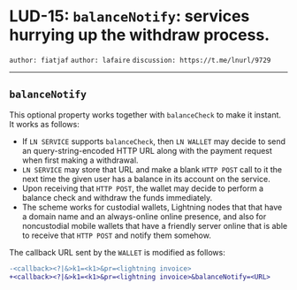 LUD-15: `balanceNotify`: services hurrying up the withdraw process.
===================================================================

`author: fiatjaf` `author: lafaire` `discussion: https://t.me/lnurl/9729`

---

## `balanceNotify`

This optional property works together with `balanceCheck` to make it instant. It works as follows:

  * If `LN SERVICE` supports `balanceCheck`, then `LN WALLET` may decide to send an query-string-encoded HTTP URL along with the payment request when first making a withdrawal.
  * `LN SERVICE` may store that URL and make a blank `HTTP POST` call to it the next time the given user has a balance in its account on the service.
  * Upon receiving that `HTTP POST`, the wallet may decide to perform a balance check and withdraw the funds immediately.
  * The scheme works for custodial wallets, Lightning nodes that that have a domain name and an always-online online presence, and also for noncustodial mobile wallets that have a friendly server online that is able to receive that `HTTP POST` and notify them somehow.

The callback URL sent by the `WALLET` is modified as follows:

```diff
-<callback><?|&>k1=<k1>&pr=<lightning invoice>
+<callback><?|&>k1=<k1>&pr=<lightning invoice>&balanceNotify=<URL>
```
